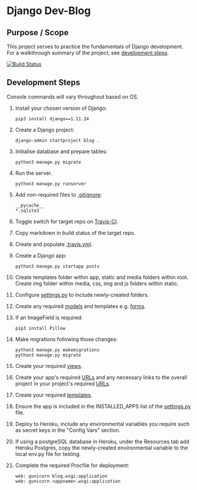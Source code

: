 # Django Dev-Blog

## Purpose / Scope

This project serves to practice the fundamentals of Django development.  
For a walkthrough summary of the project, see [development steps](#development-steps).

[![Build Status](https://travis-ci.org/ElliotRedhead/Django-DevBlog.svg?branch=master)](https://travis-ci.org/ElliotRedhead/Django-DevBlog)

## Development Steps

Console commands will vary throughout based on OS.

1. Install your chosen version of Django:  
    ```console
    pip3 install django==1.11.24
    ```

2. Create a Django project:
    ```console
    django-admin startproject blog .
    ```

3. Initialise database and prepare tables:
    ```console
    python3 manage.py migrate
    ```

4. Run the server.
    ```console
    python3 manage.py runserver
    ```

5. Add non-required files to [.gitignore](.gitignore):
    ```
    __pycache__
    *.sqlite3
    ```

6. Toggle switch for target repo on [Travis-CI](https://travis-ci.org/account/repositories).

7. Copy markdown in build status of the target repo.

8. Create and populate [.travis.yml](.travis.yml).

9. Create a Django app:
    ```console
    python3 manage.py startapp posts
    ```

10. Create templates folder within app, static and media folders within root.  
    Create img folder within media, css, img and js folders within static.

11. Configure [settings.py](blog/settings.py) to include newly-created folders.

12. Create any required [models](posts/models.py) and templates e.g. [forms](posts/templates/forms.py).

13. If an ImageField is required:
    ```console
    pip3 install Pillow
    ```

14. Make migrations following those changes:
    ```console
    python3 manage.py makemigrations
    python3 manage.py migrate
    ```

15. Create your required [views](posts/views.py).

16. Create your app's required [URLs](posts/urls.py) and any necessary links to the overall project in your project's required [URLs](blog/urls.py).

17. Create your required [templates](posts/templates/blogposts.html).

18. Ensure the app is included in the INSTALLED_APPS list of the [settings.py](blog/settings.py) file.

19. Deploy to Heroku, include any environmental variables you require such as secret keys in the "Config Vars" section.

20. If using a postgreSQL database in Heroku, under the Resources tab add Heroku Postgres, copy the newly-created environmental variable to the local env.py file for testing.

21. Complete the required Procfile for deployment:
    ```
    web: gunicorn blog.wsgi:application
    web: gunicorn <appname>.wsgi:application
    ```